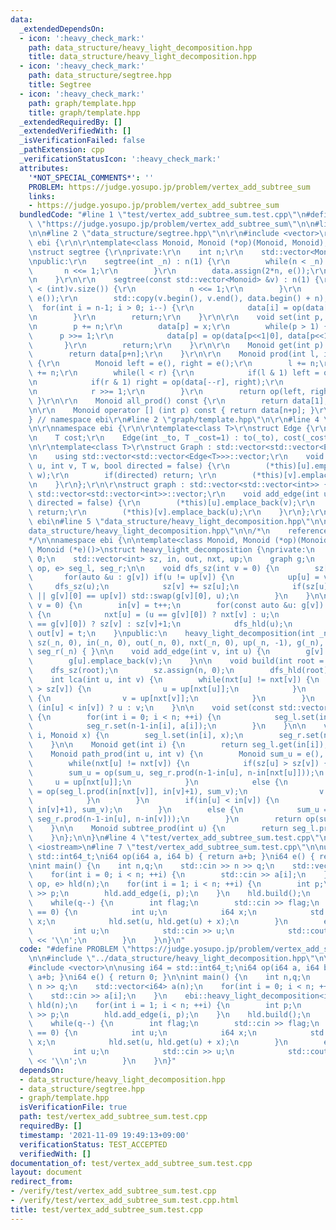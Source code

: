 ```yaml
---
data:
  _extendedDependsOn:
  - icon: ':heavy_check_mark:'
    path: data_structure/heavy_light_decomposition.hpp
    title: data_structure/heavy_light_decomposition.hpp
  - icon: ':heavy_check_mark:'
    path: data_structure/segtree.hpp
    title: Segtree
  - icon: ':heavy_check_mark:'
    path: graph/template.hpp
    title: graph/template.hpp
  _extendedRequiredBy: []
  _extendedVerifiedWith: []
  _isVerificationFailed: false
  _pathExtension: cpp
  _verificationStatusIcon: ':heavy_check_mark:'
  attributes:
    '*NOT_SPECIAL_COMMENTS*': ''
    PROBLEM: https://judge.yosupo.jp/problem/vertex_add_subtree_sum
    links:
    - https://judge.yosupo.jp/problem/vertex_add_subtree_sum
  bundledCode: "#line 1 \"test/vertex_add_subtree_sum.test.cpp\"\n#define PROBLEM\
    \ \"https://judge.yosupo.jp/problem/vertex_add_subtree_sum\"\n\n#line 2 \"data_structure/heavy_light_decomposition.hpp\"\
    \n\n#line 2 \"data_structure/segtree.hpp\"\n\r\n#include <vector>\r\n\r\nnamespace\
    \ ebi {\r\n\r\ntemplate<class Monoid, Monoid (*op)(Monoid, Monoid), Monoid (*e)()>\r\
    \nstruct segtree {\r\nprivate:\r\n    int n;\r\n    std::vector<Monoid> data;\r\
    \npublic:\r\n    segtree(int _n) : n(1) {\r\n        while(n < _n) {\r\n     \
    \       n <<= 1;\r\n        }\r\n        data.assign(2*n, e());\r\n        return;\r\
    \n    }\r\n\r\n    segtree(const std::vector<Monoid> &v) : n(1) {\r\n        while(n\
    \ < (int)v.size()) {\r\n            n <<= 1;\r\n        }\r\n        data.assign(2*n,\
    \ e());\r\n        std::copy(v.begin(), v.end(), data.begin() + n);\r\n      \
    \  for(int i = n-1; i > 0; i--) {\r\n            data[i] = op(data[i<<1|0], data[i<<1|1]);\r\
    \n        }\r\n        return;\r\n    }\r\n\r\n    void set(int p, Monoid x) {\r\
    \n        p += n;\r\n        data[p] = x;\r\n        while(p > 1) {\r\n      \
    \      p >>= 1;\r\n            data[p] = op(data[p<<1|0], data[p<<1|1]);\r\n \
    \       }\r\n        return;\r\n    }\r\n\r\n    Monoid get(int p) const {\r\n\
    \        return data[p+n];\r\n    }\r\n\r\n    Monoid prod(int l, int r) const\
    \ {\r\n        Monoid left = e(), right = e();\r\n        l += n;\r\n        r\
    \ += n;\r\n        while(l < r) {\r\n            if(l & 1) left = op(left, data[l++]);\r\
    \n            if(r & 1) right = op(data[--r], right);\r\n            l >>= 1;\r\
    \n            r >>= 1;\r\n        }\r\n        return op(left, right);\r\n   \
    \ }\r\n\r\n    Monoid all_prod() const {\r\n        return data[1];\r\n    }\r\
    \n\r\n    Monoid operator [] (int p) const { return data[n+p]; }\r\n};\r\n\r\n\
    } // namespace ebi\r\n#line 2 \"graph/template.hpp\"\n\r\n#line 4 \"graph/template.hpp\"\
    \n\r\nnamespace ebi {\r\n\r\ntemplate<class T>\r\nstruct Edge {\r\n    int to;\r\
    \n    T cost;\r\n    Edge(int _to, T _cost=1) : to(_to), cost(_cost) { }\r\n};\r\
    \n\r\ntemplate<class T>\r\nstruct Graph : std::vector<std::vector<Edge<T>>> {\r\
    \n    using std::vector<std::vector<Edge<T>>>::vector;\r\n    void add_edge(int\
    \ u, int v, T w, bool directed = false) {\r\n        (*this)[u].emplace_back(v,\
    \ w);\r\n        if(directed) return; \r\n        (*this)[v].emplace_back(u, w);\r\
    \n    }\r\n};\r\n\r\nstruct graph : std::vector<std::vector<int>> {\r\n    using\
    \ std::vector<std::vector<int>>::vector;\r\n    void add_edge(int u, int v, bool\
    \ directed = false) {\r\n        (*this)[u].emplace_back(v);\r\n        if(directed)\
    \ return;\r\n        (*this)[v].emplace_back(u);\r\n    }\r\n};\r\n\r\n} // namespace\
    \ ebi\n#line 5 \"data_structure/heavy_light_decomposition.hpp\"\n\n#line 7 \"\
    data_structure/heavy_light_decomposition.hpp\"\n\n/*\n    reference: https://codeforces.com/blog/entry/53170\n\
    */\n\nnamespace ebi {\n\ntemplate<class Monoid, Monoid (*op)(Monoid, Monoid),\
    \ Monoid (*e)()>\nstruct heavy_light_decomposition {\nprivate:\n    int n, t =\
    \ 0;\n    std::vector<int> sz, in, out, nxt, up;\n    graph g;\n    segtree<Monoid,\
    \ op, e> seg_l, seg_r;\n\n    void dfs_sz(int v = 0) {\n        sz[v] = 1;\n \
    \       for(auto &u : g[v]) if(u != up[v]) {\n            up[u] = v;\n       \
    \     dfs_sz(u);\n            sz[v] += sz[u];\n            if(sz[u] > sz[g[v][0]]\
    \ || g[v][0] == up[v]) std::swap(g[v][0], u);\n        }\n    }\n\n    void dfs_hld(int\
    \ v = 0) {\n        in[v] = t++;\n        for(const auto &u: g[v]) if(u != up[v])\
    \ {\n            nxt[u] = (u == g[v][0]) ? nxt[v] : u;\n            sz[u] = (u\
    \ == g[v][0]) ? sz[v] : sz[v]+1;\n            dfs_hld(u);\n        }\n       \
    \ out[v] = t;\n    }\npublic:\n    heavy_light_decomposition(int _n) : n(_n),\
    \ sz(_n, 0), in(_n, 0), out(_n, 0), nxt(_n, 0), up(_n, -1), g(_n), seg_l(_n),\
    \ seg_r(_n) { }\n\n    void add_edge(int v, int u) {\n        g[v].emplace_back(u);\n\
    \        g[u].emplace_back(v);\n    }\n\n    void build(int root = 0) {\n    \
    \    dfs_sz(root);\n        sz.assign(n, 0);\n        dfs_hld(root);\n    }\n\n\
    \    int lca(int u, int v) {\n        while(nxt[u] != nxt[v]) {\n            if(sz[u]\
    \ > sz[v]) {\n                u = up[nxt[u]];\n            }\n            else\
    \ {\n                v = up[nxt[v]];\n            }\n        }\n        return\
    \ (in[u] < in[v]) ? u : v;\n    }\n\n    void set(const std::vector<Monoid> &a)\
    \ {\n        for(int i = 0; i < n; ++i) {\n            seg_l.set(in[i], a[i]);\n\
    \            seg_r.set(n-1-in[i], a[i]);\n        }\n    }\n\n    void set(int\
    \ i, Monoid x) {\n        seg_l.set(in[i], x);\n        seg_r.set(n-1-in[i], x);\n\
    \    }\n\n    Monoid get(int i) {\n        return seg_l.get(in[i]);\n    }\n\n\
    \    Monoid path_prod(int u, int v) {\n        Monoid sum_u = e(), sum_v = e();\n\
    \        while(nxt[u] != nxt[v]) {\n            if(sz[u] > sz[v]) {\n        \
    \        sum_u = op(sum_u, seg_r.prod(n-1-in[u], n-in[nxt[u]]));\n           \
    \     u = up[nxt[u]];\n            }\n            else {\n                sum_v\
    \ = op(seg_l.prod(in[nxt[v]], in[v]+1), sum_v);\n                v = up[nxt[v]];\n\
    \            }\n        }\n        if(in[u] < in[v]) {\n            sum_v = op(seg_l.prod(in[u],\
    \ in[v]+1), sum_v);\n        }\n        else {\n            sum_u = op(sum_u,\
    \ seg_r.prod(n-1-in[u], n-in[v]));\n        }\n        return op(sum_u, sum_v);\n\
    \    }\n\n    Monoid subtree_prod(int u) {\n        return seg_l.prod(in[u], out[u]);\n\
    \    }\n};\n\n}\n#line 4 \"test/vertex_add_subtree_sum.test.cpp\"\n\n#include\
    \ <iostream>\n#line 7 \"test/vertex_add_subtree_sum.test.cpp\"\n\nusing i64 =\
    \ std::int64_t;\ni64 op(i64 a, i64 b) { return a+b; }\ni64 e() { return 0; }\n\
    \nint main() {\n    int n,q;\n    std::cin >> n >> q;\n    std::vector<i64> a(n);\n\
    \    for(int i = 0; i < n; ++i) {\n        std::cin >> a[i];\n    }\n    ebi::heavy_light_decomposition<i64,\
    \ op, e> hld(n);\n    for(int i = 1; i < n; ++i) {\n        int p;\n        std::cin\
    \ >> p;\n        hld.add_edge(i, p);\n    }\n    hld.build();\n    hld.set(a);\n\
    \    while(q--) {\n        int flag;\n        std::cin >> flag;\n        if(flag\
    \ == 0) {\n            int u;\n            i64 x;\n            std::cin >> u >>\
    \ x;\n            hld.set(u, hld.get(u) + x);\n        }\n        else {\n   \
    \         int u;\n            std::cin >> u;\n            std::cout << hld.subtree_prod(u)\
    \ << '\\n';\n        }\n    }\n}\n"
  code: "#define PROBLEM \"https://judge.yosupo.jp/problem/vertex_add_subtree_sum\"\
    \n\n#include \"../data_structure/heavy_light_decomposition.hpp\"\n\n#include <iostream>\n\
    #include <vector>\n\nusing i64 = std::int64_t;\ni64 op(i64 a, i64 b) { return\
    \ a+b; }\ni64 e() { return 0; }\n\nint main() {\n    int n,q;\n    std::cin >>\
    \ n >> q;\n    std::vector<i64> a(n);\n    for(int i = 0; i < n; ++i) {\n    \
    \    std::cin >> a[i];\n    }\n    ebi::heavy_light_decomposition<i64, op, e>\
    \ hld(n);\n    for(int i = 1; i < n; ++i) {\n        int p;\n        std::cin\
    \ >> p;\n        hld.add_edge(i, p);\n    }\n    hld.build();\n    hld.set(a);\n\
    \    while(q--) {\n        int flag;\n        std::cin >> flag;\n        if(flag\
    \ == 0) {\n            int u;\n            i64 x;\n            std::cin >> u >>\
    \ x;\n            hld.set(u, hld.get(u) + x);\n        }\n        else {\n   \
    \         int u;\n            std::cin >> u;\n            std::cout << hld.subtree_prod(u)\
    \ << '\\n';\n        }\n    }\n}"
  dependsOn:
  - data_structure/heavy_light_decomposition.hpp
  - data_structure/segtree.hpp
  - graph/template.hpp
  isVerificationFile: true
  path: test/vertex_add_subtree_sum.test.cpp
  requiredBy: []
  timestamp: '2021-11-09 19:49:13+09:00'
  verificationStatus: TEST_ACCEPTED
  verifiedWith: []
documentation_of: test/vertex_add_subtree_sum.test.cpp
layout: document
redirect_from:
- /verify/test/vertex_add_subtree_sum.test.cpp
- /verify/test/vertex_add_subtree_sum.test.cpp.html
title: test/vertex_add_subtree_sum.test.cpp
---
```


